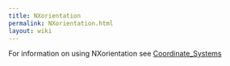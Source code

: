 ```yaml
---
title: NXorientation
permalink: NXorientation.html
layout: wiki
---
```


For information on using NXorientation see
[Coordinate\_Systems](Coordinate_Systems.html "wikilink")
<nxformat file="NXorientation.xml"></nxformat>
